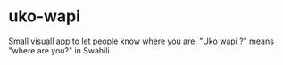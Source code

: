 # uko-wapi
Small visuall app to let people know where you are. "Uko wapi ?" means "where are you?" in Swahili
